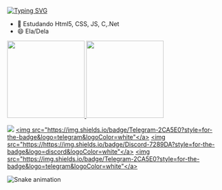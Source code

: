 <a href="https://git.io/typing-svg"><img src="https://readme-typing-svg.demolab.com?font=Fira+Code&pause=1000&color=F7CC9B&center=falso&vCenter=falso&repeat=verdadeiro&width=435&lines=Ol%C3%A1+me+chamo+Naiara+" alt="Typing SVG" /></a>
- 🌱 Estudando Html5, CSS, JS, C,.Net
- 😄 Ela/Dela

> <div align="center">
  <a href="https://github.com/oliveiranaiara">
  <img height="180em" src="https://github-readme-stats.vercel.app/api?username=oliveiranaiara&show_icons=true&theme=great-gatsby&include_all_commits=true&count_private=true"/>
  <img height="180em" src="https://github-readme-stats.vercel.app/api/top-langs/?username=oliveiranaiara&layout=compact&langs_count=7&theme=great-gatsby"/>
</div>
  
  <a href="https://instagram.com/na.iara_" target="_blank"><img src="https://img.shields.io/badge/-Instagram-%23E4405F?style=for-the- badge&logo=instagram&logoColor=white" target="_blank"></a>
  <a href="https://telegram.com/oliveiranaiara" target="_blank"><img src="https://img.shields.io/badge/Telegram-2CA5E0?style=for-the-badge&logo=telegram&logoColor=white"</a>
 <a href="https://telegram.com/oliveiranaiara" target="_blank"><img src="https://https://img.shields.io/badge/Discord-7289DA?style=for-the-badge&logo=discord&logoColor=white"</a>
  <a href="https://telegram.com/oliveiranaiara" target="_blank"><img src="https://img.shields.io/badge/Telegram-2CA5E0?style=for-the-badge&logo=telegram&logoColor=white"</a>
  
  ![Snake animation](https://github.com/rafaballerini2/rafaballerini2/blob/output/github-contribution-grid-snake.svg)
